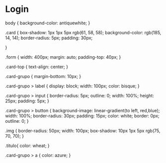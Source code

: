 # Login
body {
     background-color: antiquewhite;
 }

 .card {
     box-shadow: 1px 1px 5px rgb(61, 58, 58);
     background-color: rgb(185, 14, 14);
     border-radius: 5px;
     padding: 30px;


 }

 .form {
     width: 400px;
     margin: auto;
     padding-top: 40px;
 }

 .card-top {
     text-align: center;
 }

 .card-grupo {
     margin-bottom: 10px;
 }

 .card-grupo > label {
     display: block;
     width: 100px;
     color: bisque;
 }

 .card-grupo > input {
     border-radius: 5px;
     outline: 0;
     width: 100%;
     height: 25px;
     padding: 5px;
 }
 
 .card-grupo > button {
     background-image: linear-gradient(to left, red,blue);
     width: 100%;
     border-radius: 30px;
     padding: 15px;
     color: white;
     border: 0px;
     outline: 0;
 }

 .img {
     border-radius: 50px;
     width: 100px;
     box-shadow: 10px 1px 5px rgb(75, 70, 70);
 }

 .titulo{
     color: wheat;
 }

 .card-grupo > a {
     color: azure;
 }
